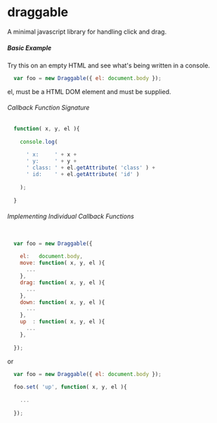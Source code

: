 # draggable
A minimal javascript library for handling click and drag.

##### Basic Example

Try this on an empty HTML and see what's being written in a console.

```javascript
  var foo = new Draggable({ el: document.body });
```

el, must be a HTML DOM element and must be supplied.

###### Callback Function Signature

```javascript
  function( x, y, el ){
  
    console.log( 
    
      ' x:     ' + x + 
      ' y:     ' + y + 
      ' class: ' + el.getAttribute( 'class' ) + 
      ' id:    ' + el.getAttribute( 'id' ) 
      
    );
    
  }
```

###### Implementing Individual Callback Functions
```javascript

  var foo = new Draggable({
    
    el:   document.body,
    move: function( x, y, el ){
      ...
    },
    drag: function( x, y, el ){
      ...
    },
    down: function( x, y, el ){
      ...
    },
    up  : function( x, y, el ){
      ...
    },
  
  });

```

or

```javascript
  var foo = new Draggable({ el: document.body });
  
  foo.set( 'up', function( x, y, el ){
  
    ...
    
  });
  
```

